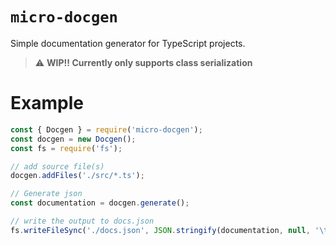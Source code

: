 # `micro-docgen`

Simple documentation generator for TypeScript projects.

> ⚠️ **WIP!! Currently only supports class serialization**

# Example

```js
const { Docgen } = require('micro-docgen');
const docgen = new Docgen();
const fs = require('fs');

// add source file(s)
docgen.addFiles('./src/*.ts');

// Generate json
const documentation = docgen.generate();

// write the output to docs.json
fs.writeFileSync('./docs.json', JSON.stringify(documentation, null, '\t'));
```
